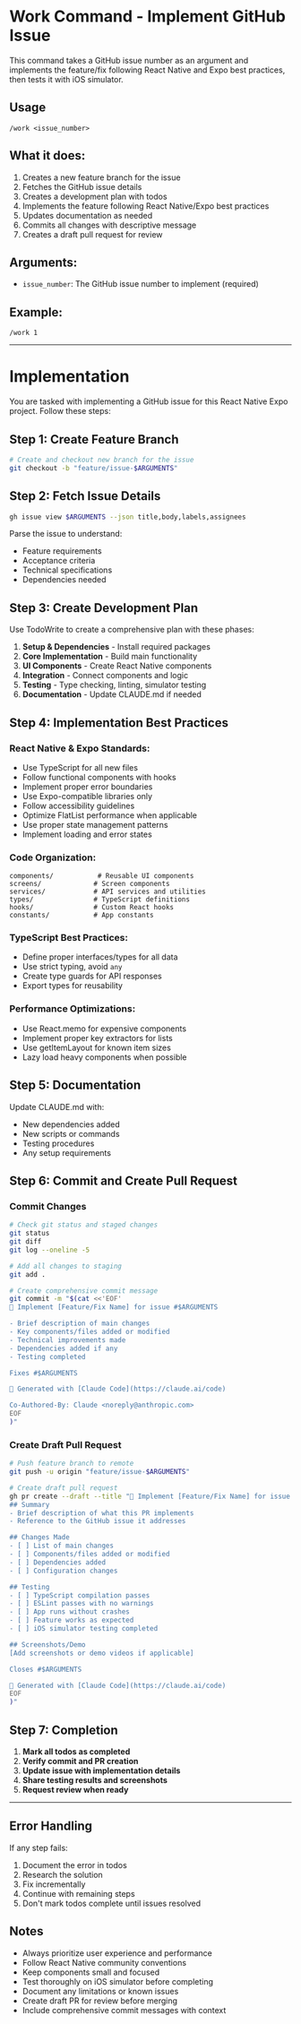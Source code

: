 # Work Command - Implement GitHub Issue

This command takes a GitHub issue number as an argument and implements the feature/fix following React Native and Expo best practices, then tests it with iOS simulator.

## Usage
```
/work <issue_number>
```

## What it does:
1. Creates a new feature branch for the issue
2. Fetches the GitHub issue details
3. Creates a development plan with todos
4. Implements the feature following React Native/Expo best practices
5. Updates documentation as needed
6. Commits all changes with descriptive message
7. Creates a draft pull request for review

## Arguments:
- `issue_number`: The GitHub issue number to implement (required)

## Example:
```
/work 1
```

---

# Implementation

You are tasked with implementing a GitHub issue for this React Native Expo project. Follow these steps:

## Step 1: Create Feature Branch
```bash
# Create and checkout new branch for the issue
git checkout -b "feature/issue-$ARGUMENTS"
```

## Step 2: Fetch Issue Details
```bash
gh issue view $ARGUMENTS --json title,body,labels,assignees
```

Parse the issue to understand:
- Feature requirements
- Acceptance criteria  
- Technical specifications
- Dependencies needed

## Step 3: Create Development Plan
Use TodoWrite to create a comprehensive plan with these phases:
1. **Setup & Dependencies** - Install required packages
2. **Core Implementation** - Build main functionality  
3. **UI Components** - Create React Native components
4. **Integration** - Connect components and logic
5. **Testing** - Type checking, linting, simulator testing
6. **Documentation** - Update CLAUDE.md if needed

## Step 4: Implementation Best Practices

### React Native & Expo Standards:
- Use TypeScript for all new files
- Follow functional components with hooks
- Implement proper error boundaries
- Use Expo-compatible libraries only
- Follow accessibility guidelines
- Optimize FlatList performance when applicable
- Use proper state management patterns
- Implement loading and error states

### Code Organization:
```
components/           # Reusable UI components
screens/             # Screen components  
services/            # API services and utilities
types/               # TypeScript definitions
hooks/               # Custom React hooks
constants/           # App constants
```

### TypeScript Best Practices:
- Define proper interfaces/types for all data
- Use strict typing, avoid `any`
- Create type guards for API responses
- Export types for reusability

### Performance Optimizations:
- Use React.memo for expensive components
- Implement proper key extractors for lists
- Use getItemLayout for known item sizes
- Lazy load heavy components when possible

## Step 5: Documentation
Update CLAUDE.md with:
- New dependencies added
- New scripts or commands
- Testing procedures
- Any setup requirements

## Step 6: Commit and Create Pull Request

### Commit Changes
```bash
# Check git status and staged changes
git status
git diff
git log --oneline -5

# Add all changes to staging
git add .

# Create comprehensive commit message
git commit -m "$(cat <<'EOF'
🎯 Implement [Feature/Fix Name] for issue #$ARGUMENTS

- Brief description of main changes
- Key components/files added or modified
- Technical improvements made
- Dependencies added if any
- Testing completed

Fixes #$ARGUMENTS

🤖 Generated with [Claude Code](https://claude.ai/code)

Co-Authored-By: Claude <noreply@anthropic.com>
EOF
)"
```

### Create Draft Pull Request
```bash
# Push feature branch to remote
git push -u origin "feature/issue-$ARGUMENTS"

# Create draft pull request
gh pr create --draft --title "🎯 Implement [Feature/Fix Name] for issue #$ARGUMENTS" --body "$(cat <<'EOF'
## Summary
- Brief description of what this PR implements
- Reference to the GitHub issue it addresses

## Changes Made
- [ ] List of main changes
- [ ] Components/files added or modified
- [ ] Dependencies added
- [ ] Configuration changes

## Testing
- [ ] TypeScript compilation passes
- [ ] ESLint passes with no warnings
- [ ] App runs without crashes
- [ ] Feature works as expected
- [ ] iOS simulator testing completed

## Screenshots/Demo
[Add screenshots or demo videos if applicable]

Closes #$ARGUMENTS

🤖 Generated with [Claude Code](https://claude.ai/code)
EOF
)"
```

## Step 7: Completion
1. **Mark all todos as completed**
2. **Verify commit and PR creation**
3. **Update issue with implementation details**
4. **Share testing results and screenshots**
5. **Request review when ready**

---

## Error Handling
If any step fails:
1. Document the error in todos
2. Research the solution
3. Fix incrementally
4. Continue with remaining steps
5. Don't mark todos complete until issues resolved

## Notes
- Always prioritize user experience and performance
- Follow React Native community conventions
- Keep components small and focused
- Test thoroughly on iOS simulator before completing
- Document any limitations or known issues
- Create draft PR for review before merging
- Include comprehensive commit messages with context

